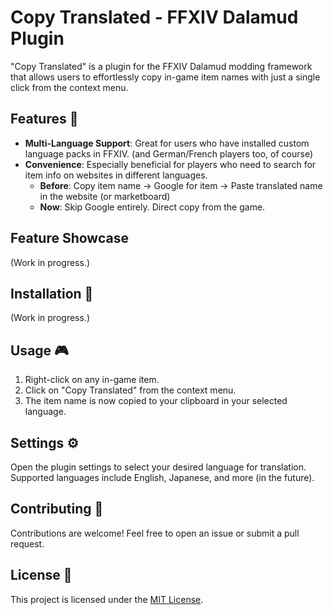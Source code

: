 # Copy Translated - FFXIV Dalamud Plugin

"Copy Translated" is a plugin for the FFXIV Dalamud modding framework that allows users to effortlessly copy in-game item names with just a single click from the context menu.

## Features 🌟

- **Multi-Language Support**: Great for users who have installed custom language packs in FFXIV. (and German/French players too, of course)
- **Convenience**: Especially beneficial for players who need to search for item info on websites in different languages. 
  - **Before**: Copy item name -> Google for item -> Paste translated name in the website (or marketboard)
  - **Now**: Skip Google entirely. Direct copy from the game.

## Feature Showcase

(Work in progress.)

## Installation 🔧

(Work in progress.)

## Usage 🎮

1. Right-click on any in-game item.
2. Click on "Copy Translated" from the context menu.
3. The item name is now copied to your clipboard in your selected language.

## Settings ⚙️

Open the plugin settings to select your desired language for translation. Supported languages include English, Japanese, and more (in the future).

## Contributing 🤝

Contributions are welcome! Feel free to open an issue or submit a pull request.

## License 📜

This project is licensed under the [MIT License](LICENSE).
